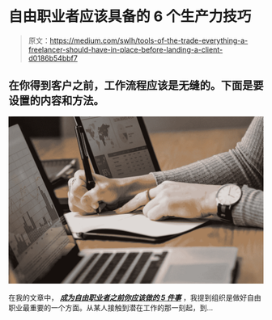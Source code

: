 # 自由职业者应该具备的 6 个生产力技巧

> 原文：<https://medium.com/swlh/tools-of-the-trade-everything-a-freelancer-should-have-in-place-before-landing-a-client-d0186b54bbf7>

## 在你得到客户之前，工作流程应该是无缝的。下面是要设置的内容和方法。

![](img/91feb948ad97a184fc90cf205af074b3.png)

在我的文章中， [***成为自由职业者之前你应该做的 5 件事***](/swlh/5-things-you-should-do-before-becoming-a-freelancer-c8e768166f26) ，我提到组织是做好自由职业最重要的一个方面。从某人接触到潜在工作的那一刻起，到…